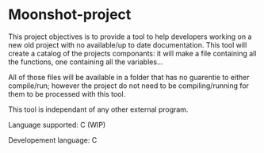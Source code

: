 # Moonshot-project

This project objectives is to provide a tool to help developers working on a new old project with no available/up to date documentation. This tool will create a catalog of the projects componants: it will make a file containing all the functions, one containing all the variables... 

All of those files will be available in a folder that has no guarentie to either compile/run; however the project do not need to be compiling/running for them to be processed with this tool.

This tool is independant of any other external program.

Language supported: C (WIP)

Developement language: C